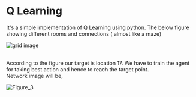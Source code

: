 # Q Learning

 It's a simple implementation of Q Learning using python. The below figure showing different rooms and connections ( almost like a maze)<br>
 
 ![grid image](https://user-images.githubusercontent.com/62460730/96147448-f777e080-0f24-11eb-863e-348f0e4ee918.png)
<br>
<br>

According to the figure our target is location 17. We have to train the agent for taking best action and hence to reach the target point.
<br>
Network image will be,

![Figure_3](https://user-images.githubusercontent.com/62460730/96152894-a834ae80-0f2a-11eb-8df8-cbcbdcd7dd6f.png)
